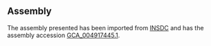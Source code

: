 
Assembly
--------

The assembly presented has been imported from 
[INSDC](http://www.insdc.org) and has the assembly accession
[GCA\_004917445.1](http://www.ebi.ac.uk/ena/data/view/GCA_004917445.1).

